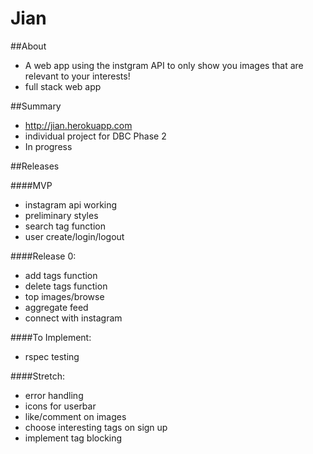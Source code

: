 # Jian

##About

  * A web app using the instgram API to only show you images that are relevant to your interests!
  * full stack web app


##Summary

  * http://jian.herokuapp.com
  * individual project for DBC Phase 2
  * In progress


##Releases

####MVP
  * instagram api working
  * preliminary styles
  * search tag function
  * user create/login/logout

####Release 0:
  * add tags function
  * delete tags function
  * top images/browse
  * aggregate feed
  * connect with instagram

####To Implement:
  * rspec testing

####Stretch:
  * error handling
  * icons for userbar
  * like/comment on images
  * choose interesting tags on sign up
  * implement tag blocking


